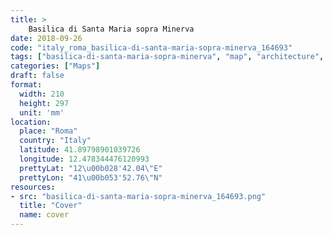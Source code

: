 ```yaml
---
title: > 
    Basilica di Santa Maria sopra Minerva
date: 2018-09-26
code: "italy_roma_basilica-di-santa-maria-sopra-minerva_164693"
tags: ["basilica-di-santa-maria-sopra-minerva", "map", "architecture", "buildings", "Roma", "Italy"]
categories: ["Maps"]
draft: false
format:
  width: 210
  height: 297
  unit: 'mm'
location:
  place: "Roma"
  country: "Italy"
  latitude: 41.89798901039726
  longitude: 12.478344476120993
  prettyLat: "12\u00b028'42.04\"E"
  prettyLon: "41\u00b053'52.76\"N"
resources:
- src: "basilica-di-santa-maria-sopra-minerva_164693.png"
  title: "Cover"
  name: cover
---
```

